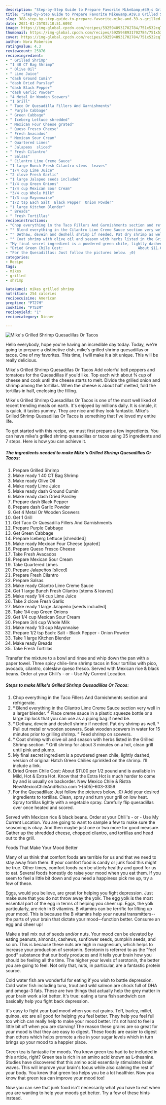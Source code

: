 ```yaml
---
description: "Step-by-Step Guide to Prepare Favorite Mike&amp;#39;s Grilled Shrimp Quesadillas Or Tacos"
title: "Step-by-Step Guide to Prepare Favorite Mike&amp;#39;s Grilled Shrimp Quesadillas Or Tacos"
slug: 388-step-by-step-guide-to-prepare-favorite-mike-and-39-s-grilled-shrimp-quesadillas-or-tacos
date: 2021-01-25T02:10:51.609Z
image: https://img-global.cpcdn.com/recipes/5925948931702784/751x532cq70/mikes-grilled-shrimp-quesadillas-or-tacos-recipe-main-photo.jpg
thumbnail: https://img-global.cpcdn.com/recipes/5925948931702784/751x532cq70/mikes-grilled-shrimp-quesadillas-or-tacos-recipe-main-photo.jpg
cover: https://img-global.cpcdn.com/recipes/5925948931702784/751x532cq70/mikes-grilled-shrimp-quesadillas-or-tacos-recipe-main-photo.jpg
author: Nora Roberson
ratingvalue: 4.3
reviewcount: 25876
recipeingredient:
- " Grilled Shrimp"
- "1 40 CT Bag Shrimp"
- " Olive Oil"
- " Lime Juice"
- "dash Ground Cumin"
- "dash Dried Parsley"
- "dash Black Pepper"
- "dash Garlic Powder"
- "4 Metal Or Wooden Scewers"
- "1 Grill"
- " Taco Or Quesadilla Fillers And Garnishments"
- " Purple Cabbage"
- " Green Cabbage"
- " Iceberg Lettuce shredded"
- " Mexican Four Cheese grated"
- " Queso Fresco Cheese"
- " Fresh Avacados"
- " Mexican Sour Cream"
- " Quartered Limes"
- " Jalapeos  sliced"
- " Fresh Cilantro"
- " Salsas"
- " Cilantro Lime Creme Sauce"
- "1 large Bunch Fresh Cilantro stems  leaves"
- "1/4 cup Lime Juice"
- "2 clove Fresh Garlic"
- "1 large Jalapeo seeds included"
- "1/4 cup Green Onions"
- "1/4 cup Mexican Sour Cream"
- "3/4 cup Whole Milk"
- "1/3 cup Mayonnaise"
- "1/2 tsp Each Salt  Black Pepper  Onion Powder"
- "1 large Kitchen Blender"
- " Breads"
- " Fresh Tortillas"
recipeinstructions:
- "Chop everything in the Taco Fillers And Garnishments section and refrigerate."
- "° Blend everything in the Cilantro Lime Creme Sauce section very well in a larger blender.                                                                                                         ° Place creme sauce in a plastic squeeze bottle or a large zip lock that you can use as a piping bag if need be."
- "° Dethaw, devein and deshell shrimp if needed. Pat dry shrimp as well.                                                                                                                                                                                          ° Pull out metal or wooden scewers. Soak wooden scewers in water for 15 minutes prior to grilling shrimp.                       ° Feed shrimp on scewers."
- "° Coat shrimp with olive oil and season with herbs listed in the Grilled Shrimp section.                                                                            ° Grill shrimp for about 3 minutes on a hot, clean grill until pink and plump."
- "My final secret ingredient is a powdered green chile, lightly dashed, version of original Hatch Green Chilies sprinkled on the shrimp. I&#39;ll include a link."
- "Dried Green Chile Cost:                                  About $11.00 per 1/2 pound and is available in Mild, Hot &amp; Extra Hot. Know that the Extra Hot is much harder to come by and is usually on backorder.                                                                                                                                                                               New Mexico Chile &amp; Ristra NewMexicoChileAndRistra.com                                                           1-(505)-603-3359"
- "For the Quesadillas: Just follow the pictures below. ;0)                                     Add your desired ingredients to tortillas.                                                                         Clean, spray and turn your grill on low heat.                                                                                     Spray tortillas lightly with a vegetable spray.                                                                                                        Carefully flip quesadillas over once heated and scored."
categories:
- Recipe
tags:
- mikes
- grilled
- shrimp

katakunci: mikes grilled shrimp 
nutrition: 254 calories
recipecuisine: American
preptime: "PT27M"
cooktime: "PT52M"
recipeyield: "1"
recipecategory: Dinner

---
```



![Mike&#39;s Grilled Shrimp Quesadillas Or Tacos](https://img-global.cpcdn.com/recipes/5925948931702784/751x532cq70/mikes-grilled-shrimp-quesadillas-or-tacos-recipe-main-photo.jpg)

Hello everybody, hope you're having an incredible day today. Today, we're going to prepare a distinctive dish, mike&#39;s grilled shrimp quesadillas or tacos. One of my favorites. This time, I will make it a bit unique. This will be really delicious.

Mike&#39;s Grilled Shrimp Quesadillas Or Tacos Add colorful bell peppers and tomatoes for the Quesadillas if you&#39;d like. Top each with about ¾ cup of cheese and cook until the cheese starts to melt. Divide the grilled onion and shrimp among the tortillas. When the cheese is about half melted, fold the tortillas in half, enclosing the filling.

Mike&#39;s Grilled Shrimp Quesadillas Or Tacos is one of the most well liked of recent trending meals on earth. It's enjoyed by millions daily. It is simple, it is quick, it tastes yummy. They are nice and they look fantastic. Mike&#39;s Grilled Shrimp Quesadillas Or Tacos is something that I've loved my entire life.


To get started with this recipe, we must first prepare a few ingredients. You can have mike&#39;s grilled shrimp quesadillas or tacos using 35 ingredients and 7 steps. Here is how you can achieve it.

<!--inarticleads1-->

##### The ingredients needed to make Mike&#39;s Grilled Shrimp Quesadillas Or Tacos:

1. Prepare  Grilled Shrimp
1. Make ready 1 40 CT Bag Shrimp
1. Make ready  Olive Oil
1. Make ready  Lime Juice
1. Make ready dash Ground Cumin
1. Make ready dash Dried Parsley
1. Prepare dash Black Pepper
1. Prepare dash Garlic Powder
1. Get 4 Metal Or Wooden Scewers
1. Get 1 Grill
1. Get  Taco Or Quesadilla Fillers And Garnishments
1. Prepare  Purple Cabbage
1. Get  Green Cabbage
1. Prepare  Iceberg Lettuce [shredded]
1. Make ready  Mexican Four Cheese [grated]
1. Prepare  Queso Fresco Cheese
1. Take  Fresh Avacados
1. Prepare  Mexican Sour Cream
1. Take  Quartered Limes
1. Prepare  Jalapeños  [sliced]
1. Prepare  Fresh Cilantro
1. Prepare  Salsas
1. Make ready  Cilantro Lime Creme Sauce
1. Get 1 large Bunch Fresh Cilantro [stems &amp; leaves]
1. Make ready 1/4 cup Lime Juice
1. Take 2 clove Fresh Garlic
1. Make ready 1 large Jalapeño [seeds included]
1. Take 1/4 cup Green Onions
1. Get 1/4 cup Mexican Sour Cream
1. Prepare 3/4 cup Whole Milk
1. Make ready 1/3 cup Mayonnaise
1. Prepare 1/2 tsp Each: Salt - Black Pepper - Onion Powder
1. Take 1 large Kitchen Blender
1. Make ready  Breads
1. Take  Fresh Tortillas


Transfer the mixture to a bowl and rinse and whip down the pan with a paper towel. Three spicy chile-lime shrimp tacos in flour tortillas with pico, avocado, cilantro, coleslaw queso fresco. Served with Mexican rice &amp; black beans. Order at your Chili&#39;s - or - Use My Current Location. 

<!--inarticleads2-->

##### Steps to make Mike&#39;s Grilled Shrimp Quesadillas Or Tacos:

1. Chop everything in the Taco Fillers And Garnishments section and refrigerate.
1. ° Blend everything in the Cilantro Lime Creme Sauce section very well in a larger blender.                                                                                                         ° Place creme sauce in a plastic squeeze bottle or a large zip lock that you can use as a piping bag if need be.
1. ° Dethaw, devein and deshell shrimp if needed. Pat dry shrimp as well.                                                                                                                                                                                          ° Pull out metal or wooden scewers. Soak wooden scewers in water for 15 minutes prior to grilling shrimp.                       ° Feed shrimp on scewers.
1. ° Coat shrimp with olive oil and season with herbs listed in the Grilled Shrimp section.                                                                            ° Grill shrimp for about 3 minutes on a hot, clean grill until pink and plump.
1. My final secret ingredient is a powdered green chile, lightly dashed, version of original Hatch Green Chilies sprinkled on the shrimp. I&#39;ll include a link.
1. Dried Green Chile Cost:                                  About $11.00 per 1/2 pound and is available in Mild, Hot &amp; Extra Hot. Know that the Extra Hot is much harder to come by and is usually on backorder.                                                                                                                                                                               New Mexico Chile &amp; Ristra NewMexicoChileAndRistra.com                                                           1-(505)-603-3359
1. For the Quesadillas: Just follow the pictures below. ;0)                                     Add your desired ingredients to tortillas.                                                                         Clean, spray and turn your grill on low heat.                                                                                     Spray tortillas lightly with a vegetable spray.                                                                                                        Carefully flip quesadillas over once heated and scored.


Served with Mexican rice &amp; black beans. Order at your Chili&#39;s - or - Use My Current Location. You are going to want to sample a few to make sure the seasoning is okay. And then maybe just one or two more for good measure. Gather up the shredded cheese, chopped cilantro, and tortillas and head out to the grill. 

Foods That Make Your Mood Better


Many of us think that comfort foods are terrible for us and that we need to stay away from them. If your comfort food is candy or junk food this might be true. Other times, comfort foods can be utterly healthy and good for us to eat. Several foods honestly do raise your mood when you eat them. If you seem to feel a little bit down and you need a happiness pick me up, try a few of these.

Eggs, would you believe, are great for helping you fight depression. Just make sure that you do not throw away the yolk. The egg yolk is the most essential part of the egg in terms of helping you cheer up. Eggs, the yolk particularly, are rich in B vitamins. B vitamins can be terrific for lifting up your mood. This is because the B vitamins help your neural transmitters--the parts of your brain that dictate your mood--function better. Consume an egg and cheer up!

Make a trail mix out of seeds and/or nuts. Your mood can be elevated by eating peanuts, almonds, cashews, sunflower seeds, pumpkin seeds, and so on. This is because these nuts are high in magnesium, which helps to increase your production of serotonin. Serotonin is referred to as the "feel good" substance that our body produces and it tells your brain how you should be feeling all the time. The higher your levels of serotonin, the better you are going to feel. Not only that, nuts, in particular, are a fantastic protein source.

Cold water fish are wonderful for eating if you wish to battle depression. Cold water fish including tuna, trout and wild salmon are chock full of DHA and omega-3 fats. These are two things that actually help the grey matter in your brain work a lot better. It's true: eating a tuna fish sandwich can basically help you fight back depression. 

It's easy to fight your bad mood when you eat grains. Teff, barley, millet, quinoa, etc are all good for helping you feel better. They help you feel full too which can really help to make your mood better. It's not hard to feel a little bit off when you are starving! The reason these grains are so great for your mood is that they are easy to digest. These foods are easier to digest than others which helps promote a rise in your sugar levels which in turn brings up your mood to a happier place.

Green tea is fantastic for moods. You knew green tea had to be included in this article, right? Green tea is rich in an amino acid known as L-theanine. Studies have discovered that this amino acid essentially stimulates brain waves. This will improve your brain's focus while also calming the rest of your body. You knew that green tea helps you be a lot healthier. Now you know that green tea can improve your mood too!

Now you can see that junk food isn't necessarily what you have to eat when you are wanting to help your moods get better. Try  a few  of  these  hints  instead.

